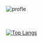 ![profle](https://user-images.githubusercontent.com/68390087/91794770-dfa10300-ebe9-11ea-8ab1-1adcf06482ef.jpg)

<br></br>
[![Top Langs](https://github-readme-stats.vercel.app/api/top-langs/?username=bubblezdb)](https://github.com/bubblezdb/github-readme-stats)


